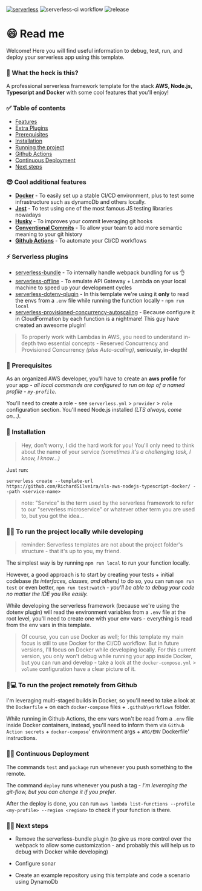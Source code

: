 [![serverless](http://public.serverless.com/badges/v3.svg)](http://www.serverless.com)
![serverless-ci workflow](https://github.com/RichardSilveira/sls-aws-nodejs-typescript-docker/actions/workflows/serverless-ci.yml/badge.svg)
![release](https://img.shields.io/github/v/tag/RichardSilveira/sls-aws-nodejs-typescript-docker?include_prereleases)


# 😄 Read me

Welcome! Here you will find useful information to debug, test, run, and deploy your serverless app using this template.

### 🤔 What the heck is this?

A professional serverless framework template for the stack **AWS, Node.js, Typescript and Docker** with some cool features that you'll enjoy!

### ✅ Table of contents
- [Features](#-cool-additional-features)
- [Extra Plugins](#-serverless-plugins)
- [Prerequisites](#-prerequisites)
- [Installation](#-installation)
- [Running the project](#-to-run-the-project-locally-while-developing)
- [Github Actions](#-to-run-the-project-remotely-from-github)
- [Continuous Deployment](#-continuous-deployment)
- [Next steps](#-next-steps)

### 😎 Cool additional features

- **[Docker](https://docs.docker.com/get-started/overview/)** - To easily set up a stable CI/CD environment, plus to test some infrastructure such as dynamoDb and others locally.
- **[Jest](https://jestjs.io/)** - To test using one of the most famous JS testing libraries nowadays
- **[Husky](https://typicode.github.io/husky/#/)** - To improves your commit leveraging git hooks
- **[Conventional Commits](https://www.conventionalcommits.org/en/)** - To allow your team to add more semantic meaning to your git history
- **[Github Actions](https://github.com/features/actions)** - To automate your CI/CD workflows

### ⚡ Serverless plugins

  - [serverless-bundle](https://www.npmjs.com/package/serverless-bundle) - To internally handle webpack bundling for us 👌
  - [serverless-offline](https://www.npmjs.com/package/serverless-offline) - To emulate API Gateway + Lambda on your local machine to speed up your development cycles
  - [serverless-dotenv-plugin](https://www.npmjs.com/package/serverless-dotenv-plugin) - In this template we're using it **only** to read the envs from a `.env` file while running the function locally - `npm run local` 
  - [serverless-provisioned-concurrency-autoscaling](https://medium.com/neiman-marcus-tech/serverless-provisioned-concurrency-autoscaling-3d8ec23d10c) - Because configure it in CloudFormation by each function is a nightmare! This guy have created an awesome plugin!

  > To properly work with Lambdas in AWS, you need to understand in-depth two essential concepts - Reserved Concurrency and Provisioned Concurrency *(plus Auto-scaling)*, **seriously, in-depth**!

### 🎯 Prerequisites

As an organized AWS developer, you'll have to create an **aws profile** for your app - *all local commands are configured to run on top of a named profile - `my-profile`*.

You'll need to create a role - see `serverless.yml` > `provider` > `role` configuration section.
You'll need Node.js installed *(LTS always, come on...)*.


### 🚀 Installation

> Hey, don't worry, I did the hard work for you! You'll only need to think about the name of your service *(sometimes it's a challenging task, I know, I know...)*

Just run:

`serverless create --template-url https://github.com/RichardSilveira/sls-aws-nodejs-typescript-docker/ --path <service-name>`

> note: "Service" is the term used by the serverless framework to refer to our "serverless microservice" or whatever other term you are used to, but you got the idea...


### 🧑‍💻 To run the project locally while developing

> reminder: Serverless templates are not about the project folder's structure - that it's up to you, my friend.

The simplest way is by running `npm run local` to run your function locally.

However, a good approach is to start by creating your tests + initial codebase *(ts interfaces, classes, and others)* to do so, you can run `npm run test` or even better, `npm run test:watch` - *you'll be able to debug your code no matter the IDE you like easily.*

While developing the serverless framework (because we're using the dotenv plugin) will read the environment variables from a `.env` file at the root level, you'll need to create one with your env vars - everything is read from the env vars in this template.

> Of course, you can use Docker as well; for this template my main focus is still to use Docker for the CI/CD workflow. But in future versions, I'll focus on Docker while developing locally. For this current version, you only won't debug while running your app inside Docker, but you can run and develop - take a look at the `docker-compose.yml` > `volume` configuration have a clear picture of it.

### 🤖💻 To run the project remotely from Github

I'm leveraging multi-staged builds in Docker, so you'll need to take a look at the `Dockerfile` + on each `docker-compose` files + `.github\workflows` folder.

While running in Github Actions, the env vars won't be read from a `.env` file inside Docker containers, instead, you'll need to inform them via `Github Action secrets` + `docker-compose`' environment args + `ARG/ENV` Dockerfile' instructions.

### 😵‍💫 Continuous Deployment

The commands `test` and `package` run whenever you push something to the remote.

The command `deploy` runs whenever you push a tag - *I'm leveraging the git-flow, but you can change it if you prefer*.

After the deploy is done, you can run `aws lambda list-functions --profile <my-profile> --region <region>` to check if your function is there.


### 👨‍🔧 Next steps

- Remove the serverless-bundle plugin (to give us more control over the webpack to allow some customization - and probably this will help us to debug with Docker while developing)

- Configure sonar

- Create an example repository using this template and code a scenario using DynamoDb